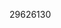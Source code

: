 [//]: # (Created by ./bin/manage_files.pl from ./species/Acrobeloides_nanus/PRJEB26554/Acrobeloides_nanus_PRJEB26554.publication.html on Thu Jun 11 13:43:09 2020)
29626130
